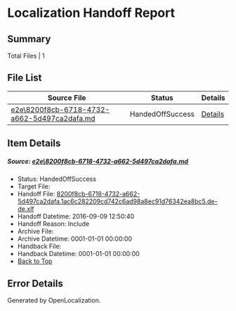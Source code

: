 # <a name='report-top'></a> Localization Handoff Report

## Summary
 Total Files | 1

## File List
 Source File | Status | Details 
 ----------- | ------ | ------- 
 [e2e\8200f8cb-6718-4732-a662-5d497ca2dafa.md](https://github.com/OpenLocalizationTestOrg/ol-test0/blob/9bcbf2d3cbab674de6bd492e39a3bcbb6953a56c/e2e/8200f8cb-6718-4732-a662-5d497ca2dafa.md) | HandedOffSuccess | [Details](#75dbe9207350ca87c43f3590ed3fa675ec73c11f1)

## Item Details
##### <a name='75dbe9207350ca87c43f3590ed3fa675ec73c11f1'></a> Source: [e2e\8200f8cb-6718-4732-a662-5d497ca2dafa.md](https://github.com/OpenLocalizationTestOrg/ol-test0/blob/9bcbf2d3cbab674de6bd492e39a3bcbb6953a56c/e2e/8200f8cb-6718-4732-a662-5d497ca2dafa.md)
* Status: HandedOffSuccess
* Target File: 
* Handoff File: [8200f8cb-6718-4732-a662-5d497ca2dafa.1ac6c282209cd742c6ad98a8ec91d76342ea8bc5.de-de.xlf](https://github.com/OpenLocalizationTestOrg/ol-test0-handoff/blob/576f3a53b0bee9437007cde0cb37ebfa851f36b4/ol-handoff/OpenLocalizationTestOrg/ol-test0-dede/yuwzho/ht/8200f8cb-6718-4732-a662-5d497ca2dafa.1ac6c282209cd742c6ad98a8ec91d76342ea8bc5.de-de.xlf)
* Handoff Datetime: 2016-09-09 12:50:40
* Handoff Reason: Include
* Archive File: 
* Archive Datetime: 0001-01-01 00:00:00
* Handback File: 
* Handback Datetime: 0001-01-01 00:00:00
* [Back to Top](#report-top)


## Error Details

Generated by OpenLocalization.
